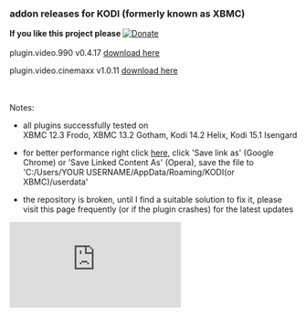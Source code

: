 <h3>addon releases for KODI (formerly known as XBMC)</h3>

<strong>If you like this project please </strong>[![Donate](https://www.paypalobjects.com/en_US/i/btn/btn_donate_LG.gif)](https://www.paypal.com/cgi-bin/webscr?cmd=_s-xclick&hosted_button_id=X9559SH2MKQ7S)
<br /><br />
plugin.video.990 v0.4.17 [download here](https://github.com/yokrysty/krysty-xbmc/raw/master/addons/plugin.video.990/plugin.video.990-0.4.17.zip)

plugin.video.cinemaxx v1.0.11 [download here](https://github.com/yokrysty/krysty-xbmc/raw/master/addons/plugin.video.cinemaxx/plugin.video.cinemaxx-1.0.11.zip)

<br /><br />
Notes:

- all plugins successfully tested on<br />
XBMC 12.3 Frodo, XBMC 13.2 Gotham, Kodi 14.2 Helix, Kodi 15.1 Isengard

- for better performance right click [here](https://github.com/yokrysty/krysty-xbmc/raw/master/settings/advancedsettings.xml), click 'Save link as' (Google Chrome) or 'Save Linked Content As' (Opera), save the file to 'C:/Users/YOUR USERNAME/AppData/Roaming/KODI(or XBMC)/userdata'

- the repository is broken, until I find a suitable solution to fix it, please visit this page frequently (or if the plugin crashes) for the latest updates

[![Analytics](https://ga-beacon.appspot.com/UA-46834994-1/krysty-xbmc/README.md)](https://github.com/igrigorik/ga-beacon)
